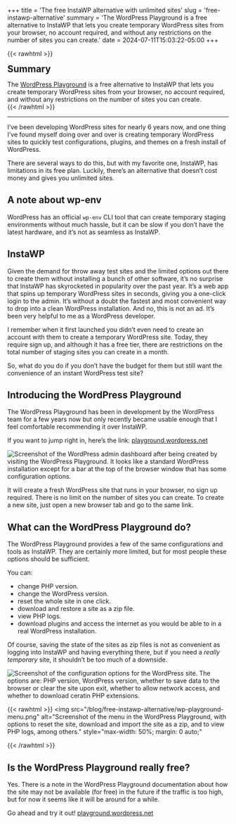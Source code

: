 +++
title = 'The free InstaWP alternative with unlimited sites'
slug = 'free-instawp-alternative'
summary = 'The WordPress Playground is a free alternative to InstaWP that lets you create temporary WordPress sites from your browser, no account required, and without any restrictions on the number of sites you can create.'
date = 2024-07-11T15:03:22-05:00
+++

{{< rawhtml >}}
<div class="rounded-lg px-8 py-8 bg-[#9D6095E3] text-gray-50 text-lg">
	<h2 class="text-gray-50" style="margin-top: 0; margin-bottom: 0.6rem;">Summary</h2>
	<p style="margin-bottom: 0;">The <a href="https://playground.wordpress.net" class="text-gray-50">WordPress Playground</a> is a free alternative to InstaWP that lets you create temporary WordPress sites from your browser, no account required, and without any restrictions on the number of sites you can create.</p>
</div>
{{< /rawhtml >}}

---

I’ve been developing WordPress sites for nearly 6 years now, and one thing I’ve found myself doing over and over is creating temporary WordPress sites to quickly test configurations, plugins, and themes on a fresh install of WordPress.

There are several ways to do this, but with my favorite one, InstaWP, has limitations in its free plan. Luckily, there’s an alternative that doesn’t cost money and gives you unlimited sites.

## A note about wp-env

WordPress has an official `wp-env` CLI tool that can create temporary staging environments without much hassle, but it can be slow if you don’t have the latest hardware, and it’s not as seamless as InstaWP.

## InstaWP

Given the demand for throw away test sites and the limited options out there to create them without installing a bunch of other software, it’s no surprise that InstaWP has skyrocketed in popularity over the past year. It’s a web app that spins up temporary WordPress sites in seconds, giving you a one-click login to the admin. It’s without a doubt the fastest and most convenient way to drop into a clean WordPress installation. And no, this is not an ad. It’s been very helpful to me as a WordPress developer.

I remember when it first launched you didn’t even need to create an account with them to create a temporary WordPress site. Today, they require sign up, and although it has a free tier, there are restrictions on the total number of staging sites you can create in a month.

So, what do you do if you don’t have the budget for them but still want the convenience of an instant WordPress test site?

## Introducing the WordPress Playground

The WordPress Playground has been in development by the WordPress team for a few years now but only recently became usable enough that I feel comfortable recommending it over InstaWP.

If you want to jump right in, here’s the link: [playground.wordpress.net](https://playground.wordpress.net/)

![Screenshot of the WordPress admin dashboard after being created by visiting the WordPress Playground. It looks like a standard WordPress installation except for a bar at the top of the browser window that has some configuration options.](/blog/free-instawp-alternative/wp-playground-home.png)

It will create a fresh WordPress site that runs in your browser, no sign up required. There is no limit on the number of sites you can create. To create a new site, just open a new browser tab and go to the same link.

## What can the WordPress Playground do?

The WordPress Playground provides a few of the same configurations and tools as InstaWP. They are certainly more limited, but for most people these options should be sufficient.

You can:

- change PHP version.
- change the WordPress version.
- reset the whole site in one click.
- download and restore a site as a zip file.
- view PHP logs.
- download plugins and access the internet as you would be able to in a real WordPress installation.

Of course, saving the state of the sites as zip files is not as convenient as logging into InstaWP and having everything there, but if you need a *really temporary* site, it shouldn’t be too much of a downside.

![Screenshot of the configuration options for the WordPress site. The options are: PHP version, WordPress version, whether to save data to the browser or clear the site upon exit, whether to allow network access, and whether to download ceratin PHP extensions.](/blog/free-instawp-alternative/wp-playground-config.png)

{{< rawhtml >}}
<img
	src="/blog/free-instawp-alternative/wp-playground-menu.png"
	alt="Screenshot of the menu in the WordPress Playground, with options to reset the site, download and import the site as a zip, and to view PHP logs, among others."
	style="max-width: 50%; margin: 0 auto;"
>
{{< /rawhtml >}}

## Is the WordPress Playground really free?

Yes. There is a note in the WordPress Playground documentation about how the site may not be available (for free) in the future if the traffic is too high, but for now it seems like it will be around for a while.

Go ahead and try it out! [playground.wordpress.net](https://playground.wordpress.net/)
